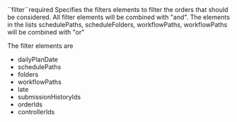 <tr>
<td>``filter``</td><td>required</td>
<td>
Specifies the filters elements to filter the orders that should be considered.
All filter elements will be combined with "and". 
The elements in the lists schedulePaths, scheduleFolders, workflowPaths, workflowPaths will be combined with "or"

The filter elements are

<ul>
<li>
dailyPlanDate
</li>
<li>
schedulePaths
</li>
<li>
folders
</li>
<li>
workflowPaths
</li>
<li>
late
</li>
<li>
submissionHistoryIds
</li>
<li>
orderIds
</li>
<li>
controllerIds
</li>
</ul> 

</td>
<td>
</td>
<td></td>
</tr>
 